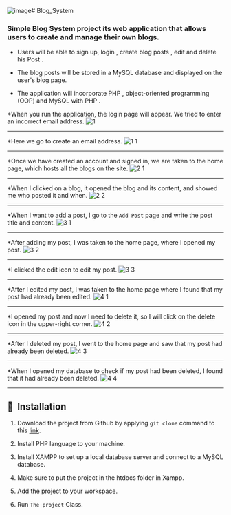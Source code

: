 ![image](https://github.com/ziadaboageza/Blog_System/assets/117841565/ea06e20c-05ec-4917-9b60-8f07ba4a4157)# Blog_System

### Simple Blog System project its  web application that allows users to create and manage their own blogs. 

 - Users will be able to sign up, login , create blog posts , edit and delete his Post .
   
 - The blog posts will be stored in a MySQL database and displayed on the user's blog page.
   
 - The application will incorporate PHP , object-oriented programming (OOP) and MySQL with PHP .

 *When you run the application, the login page will appear. We tried to enter an incorrect email address.
 ![1](https://github.com/ziadaboageza/Blog_System/assets/117841565/6b2fc0b2-82af-4070-8277-9f188c5e2d5a)
 ***
 
 *Here we go to create an email address.
 ![1 1](https://github.com/ziadaboageza/Blog_System/assets/117841565/c9344d0a-5516-4449-b15d-d49e8b69b541)
 ***
 
 *Once we have created an account and signed in, we are taken to the home page, which hosts all the blogs on the site.
 ![2 1](https://github.com/ziadaboageza/Blog_System/assets/117841565/afa327b4-31dd-4e7e-b116-5822e346a79a)
 ***

 *When I clicked on a blog, it opened the blog and its content, and showed me who posted it and when.
 ![2 2](https://github.com/ziadaboageza/Blog_System/assets/117841565/d5c169e1-0511-4e32-99b3-c2feb7284e8b)
 ***

 *When I want to add a post, I go to the ```Add Post``` page and write the post title and content.
 ![3 1](https://github.com/ziadaboageza/Blog_System/assets/117841565/9ccab24e-99f5-46ab-9553-0e4fbfa32767)
 ***

 *After adding my post, I was taken to the home page, where I opened my post.
 ![3 2](https://github.com/ziadaboageza/Blog_System/assets/117841565/bf01a666-157c-43c6-959f-b3f95ab7670f)
 ***
 
 *I clicked the edit icon to edit my post.
 ![3 3](https://github.com/ziadaboageza/Blog_System/assets/117841565/3ec46663-ff28-4f28-a4aa-17c4b98a242a)
 ***
 
 *After I edited my post, I was taken to the home page where I found that my post had already been edited.
 ![4 1](https://github.com/ziadaboageza/Blog_System/assets/117841565/7a2178f5-a6fc-4e46-925c-e2062f3abe6a)
 ***

 *I opened my post and now I need to delete it, so I will click on the delete icon in the upper-right corner.
 ![4 2](https://github.com/ziadaboageza/Blog_System/assets/117841565/4379ed8e-1000-4467-9989-708f53f98c47)
 ***

 *After I deleted my post, I went to the home page and saw that my post had already been deleted.
 ![4 3](https://github.com/ziadaboageza/Blog_System/assets/117841565/831fce84-8b84-48db-afc9-973323107121)
 ***

 *When I opened my database to check if my post had been deleted, I found that it had already been deleted.
 ![4 4](https://github.com/ziadaboageza/Blog_System/assets/117841565/3a287b76-ef43-4301-8ed5-757ef012cf3f)
 ***
 
## 🚀&nbsp; Installation

1. Download the project from Github by applying ```git clone``` command to this  [link](https://github.com/ziadaboageza/Blog_System).

2. Install PHP language to your machine. 

3. Install XAMPP to set up a local database server and connect to a MySQL database.

4. Make sure to put the project in the htdocs folder in Xampp.

5. Add the project to your workspace.

6. Run ```The project``` Class.
